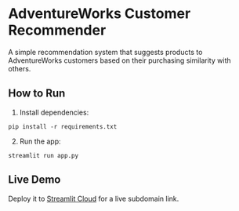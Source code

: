 
# AdventureWorks Customer Recommender

A simple recommendation system that suggests products to AdventureWorks customers based on their purchasing similarity with others.

## How to Run

1. Install dependencies:
```
pip install -r requirements.txt
```

2. Run the app:
```
streamlit run app.py
```

## Live Demo
Deploy it to [Streamlit Cloud](https://streamlit.io/cloud) for a live subdomain link.
